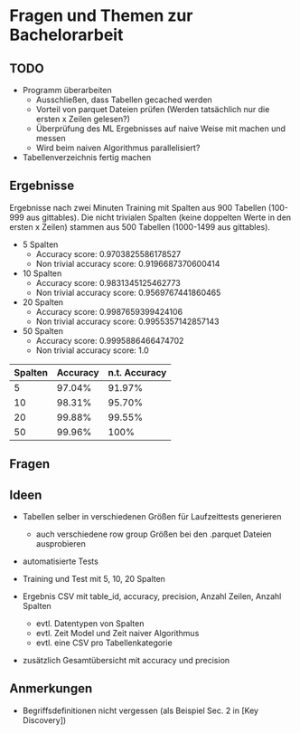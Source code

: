 <!-- LTex: enabled=false -->

# Fragen und Themen zur Bachelorarbeit

## TODO

- Programm überarbeiten
  - Ausschließen, dass Tabellen gecached werden
  - Vorteil von parquet Dateien prüfen (Werden tatsächlich nur die ersten x Zeilen gelesen?)
  - Überprüfung des ML Ergebnisses auf naive Weise mit machen und messen
  - Wird beim naiven Algorithmus parallelisiert?
- Tabellenverzeichnis fertig machen

## Ergebnisse

Ergebnisse nach zwei Minuten Training mit Spalten aus 900 Tabellen (100-999 aus gittables).
Die nicht trivialen Spalten (keine doppelten Werte in den ersten x Zeilen) stammen aus 500 Tabellen (1000-1499 aus gittables).

- 5 Spalten
  - Accuracy score: 0.9703825586178527
  - Non trivial accuracy score: 0.9196687370600414
- 10 Spalten
  - Accuracy score: 0.9831345125462773
  - Non trivial accuracy score: 0.9569767441860465
- 20 Spalten
  - Accuracy score: 0.9987659399424106
  - Non trivial accuracy score: 0.9955357142857143
- 50 Spalten
  - Accuracy score: 0.9995886466474702
  - Non trivial accuracy score: 1.0

| Spalten | Accuracy | n.t. Accuracy |
| ------- | -------- | ------------- |
| 5       | 97.04%   | 91.97%        |
| 10      | 98.31%   | 95.70%        |
| 20      | 99.88%   | 99.55%        |
| 50      | 99.96%   | 100%          |

## Fragen

## Ideen

- Tabellen selber in verschiedenen Größen für Laufzeittests generieren
  - auch verschiedene row group Größen bei den .parquet Dateien ausprobieren

- automatisierte Tests
- Training und Test mit 5, 10, 20 Spalten
- Ergebnis CSV mit table_id, accuracy, precision, Anzahl Zeilen, Anzahl Spalten
  - evtl. Datentypen von Spalten
  - evtl. Zeit Model und Zeit naiver Algorithmus
  - evtl. eine CSV pro Tabellenkategorie
- zusätzlich Gesamtübersicht mit accuracy und precision

## Anmerkungen

- Begriffsdefinitionen nicht vergessen (als Beispiel Sec. 2 in [Key Discovery])

[data profiling]: https://link.springer.com/article/10.1007/s00778-015-0389-y "Profiling relational data: a survey"
[ducc]: https://www.vldb.org/pvldb/vol7/p301-heise.pdf
[metronome projekt]: https://hpi.de/naumann/projects/data-profiling-and-analytics/metanome-data-profiling.html
[dataxformer]: https://cs.uwaterloo.ca/~ilyas/papers/AbedjanICDE16.pdf
